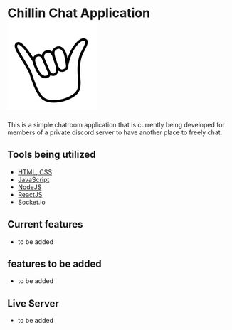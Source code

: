 # Chillin Chat Application ![Chillin](client/public/Chill.png)

This is a simple chatroom application that is currently being developed for members of a private discord server to have another place to freely chat.

## Tools being utilized

- [HTML, CSS](https://www.w3.org/standards/webdesign/htmlcss)
- [JavaScript](https://www.javascript.com/)
- [NodeJS](https://nodejs.org/en/)
- [ReactJS](https://reactjs.org/)
- Socket.io

## Current features

- to be added

## features to be added

- to be added

## Live Server

- to be added
